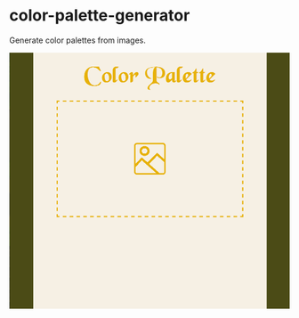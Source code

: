 # color-palette-generator
Generate color palettes from images.

<img src="./screenshot.gif" width="560" />
